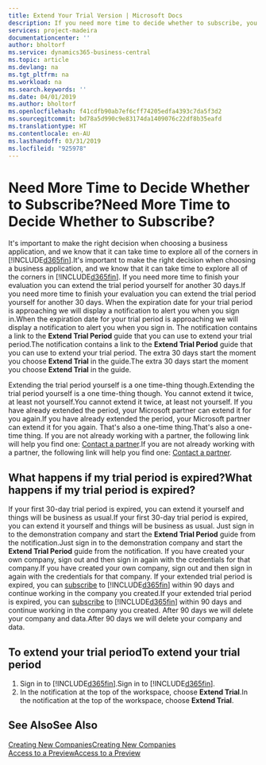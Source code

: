 ```yaml
---
title: Extend Your Trial Version | Microsoft Docs
description: If you need more time to decide whether to subscribe, you can extend your trial version.
services: project-madeira
documentationcenter: ''
author: bholtorf
ms.service: dynamics365-business-central
ms.topic: article
ms.devlang: na
ms.tgt_pltfrm: na
ms.workload: na
ms.search.keywords: ''
ms.date: 04/01/2019
ms.author: bholtorf
ms.openlocfilehash: f41cdfb90ab7ef6cff74205edfa4393c7da5f3d2
ms.sourcegitcommit: bd78a5d990c9e83174da1409076c22df8b35eafd
ms.translationtype: HT
ms.contentlocale: en-AU
ms.lasthandoff: 03/31/2019
ms.locfileid: "925978"
---
```

# <a name="need-more-time-to-decide-whether-to-subscribe"></a><span data-ttu-id="cdd6f-103">Need More Time to Decide Whether to Subscribe?</span><span class="sxs-lookup"><span data-stu-id="cdd6f-103">Need More Time to Decide Whether to Subscribe?</span></span>
<span data-ttu-id="cdd6f-104">It's important to make the right decision when choosing a business application, and we know that it can take time to explore all of the corners in [!INCLUDE[d365fin](includes/d365fin_md.md)].</span><span class="sxs-lookup"><span data-stu-id="cdd6f-104">It's important to make the right decision when choosing a business application, and we know that it can take time to explore all of the corners in [!INCLUDE[d365fin](includes/d365fin_md.md)].</span></span> <span data-ttu-id="cdd6f-105">If you need more time to finish your evaluation you can extend the trial period yourself for another 30 days.</span><span class="sxs-lookup"><span data-stu-id="cdd6f-105">If you need more time to finish your evaluation you can extend the trial period yourself for another 30 days.</span></span> <span data-ttu-id="cdd6f-106">When the expiration date for your trial period is approaching we will display a notification to alert you when you sign in.</span><span class="sxs-lookup"><span data-stu-id="cdd6f-106">When the expiration date for your trial period is approaching we will display a notification to alert you when you sign in.</span></span> <span data-ttu-id="cdd6f-107">The notification contains a link to the **Extend Trial Period** guide that you can use to extend your trial period.</span><span class="sxs-lookup"><span data-stu-id="cdd6f-107">The notification contains a link to the **Extend Trial Period** guide that you can use to extend your trial period.</span></span> <span data-ttu-id="cdd6f-108">The extra 30 days start the moment you choose **Extend Trial** in the guide.</span><span class="sxs-lookup"><span data-stu-id="cdd6f-108">The extra 30 days start the moment you choose **Extend Trial** in the guide.</span></span>

<span data-ttu-id="cdd6f-109">Extending the trial period yourself is a one time-thing though.</span><span class="sxs-lookup"><span data-stu-id="cdd6f-109">Extending the trial period yourself is a one time-thing though.</span></span> <span data-ttu-id="cdd6f-110">You cannot extend it twice, at least not yourself.</span><span class="sxs-lookup"><span data-stu-id="cdd6f-110">You cannot extend it twice, at least not yourself.</span></span> <span data-ttu-id="cdd6f-111">If you have already extended the period, your Microsoft partner can extend it for you again.</span><span class="sxs-lookup"><span data-stu-id="cdd6f-111">If you have already extended the period, your Microsoft partner can extend it for you again.</span></span> <span data-ttu-id="cdd6f-112">That's also a one-time thing.</span><span class="sxs-lookup"><span data-stu-id="cdd6f-112">That's also a one-time thing.</span></span> <span data-ttu-id="cdd6f-113">If you are not already working with a partner, the following link will help you find one: [Contact a partner](https://go.microsoft.com/fwlink/?linkid=2038439).</span><span class="sxs-lookup"><span data-stu-id="cdd6f-113">If you are not already working with a partner, the following link will help you find one: [Contact a partner](https://go.microsoft.com/fwlink/?linkid=2038439).</span></span>

## <a name="what-happens-if-my-trial-period-is-expired"></a><span data-ttu-id="cdd6f-114">What happens if my trial period is expired?</span><span class="sxs-lookup"><span data-stu-id="cdd6f-114">What happens if my trial period is expired?</span></span>
<span data-ttu-id="cdd6f-115">If your first 30-day trial period is expired, you can extend it yourself and things will be business as usual.</span><span class="sxs-lookup"><span data-stu-id="cdd6f-115">If your first 30-day trial period is expired, you can extend it yourself and things will be business as usual.</span></span> <span data-ttu-id="cdd6f-116">Just sign in to the demonstration company and start the **Extend Trial Period** guide from the notification.</span><span class="sxs-lookup"><span data-stu-id="cdd6f-116">Just sign in to the demonstration company and start the **Extend Trial Period** guide from the notification.</span></span> <span data-ttu-id="cdd6f-117">If you have created your own company, sign out and then sign in again with the credentials for that company.</span><span class="sxs-lookup"><span data-stu-id="cdd6f-117">If you have created your own company, sign out and then sign in again with the credentials for that company.</span></span> <span data-ttu-id="cdd6f-118">If your extended trial period is expired, you can [subscribe](https://go.microsoft.com/fwlink/?linkid=828659) to [!INCLUDE[d365fin](includes/d365fin_md.md)] within 90 days and continue working in the company you created.</span><span class="sxs-lookup"><span data-stu-id="cdd6f-118">If your extended trial period is expired, you can [subscribe](https://go.microsoft.com/fwlink/?linkid=828659) to [!INCLUDE[d365fin](includes/d365fin_md.md)] within 90 days and continue working in the company you created.</span></span> <span data-ttu-id="cdd6f-119">After 90 days we will delete your company and data.</span><span class="sxs-lookup"><span data-stu-id="cdd6f-119">After 90 days we will delete your company and data.</span></span> 

## <a name="to-extend-your-trial-period"></a><span data-ttu-id="cdd6f-120">To extend your trial period</span><span class="sxs-lookup"><span data-stu-id="cdd6f-120">To extend your trial period</span></span>
1. <span data-ttu-id="cdd6f-121">Sign in to [!INCLUDE[d365fin](includes/d365fin_md.md)].</span><span class="sxs-lookup"><span data-stu-id="cdd6f-121">Sign in to [!INCLUDE[d365fin](includes/d365fin_md.md)].</span></span>
2. <span data-ttu-id="cdd6f-122">In the notification at the top of the workspace, choose **Extend Trial**.</span><span class="sxs-lookup"><span data-stu-id="cdd6f-122">In the notification at the top of the workspace, choose **Extend Trial**.</span></span>

## <a name="see-also"></a><span data-ttu-id="cdd6f-123">See Also</span><span class="sxs-lookup"><span data-stu-id="cdd6f-123">See Also</span></span>
[<span data-ttu-id="cdd6f-124">Creating New Companies</span><span class="sxs-lookup"><span data-stu-id="cdd6f-124">Creating New Companies</span></span>](about-new-company.md)  
[<span data-ttu-id="cdd6f-125">Access to a Preview</span><span class="sxs-lookup"><span data-stu-id="cdd6f-125">Access to a Preview</span></span>](across-preview.md)  